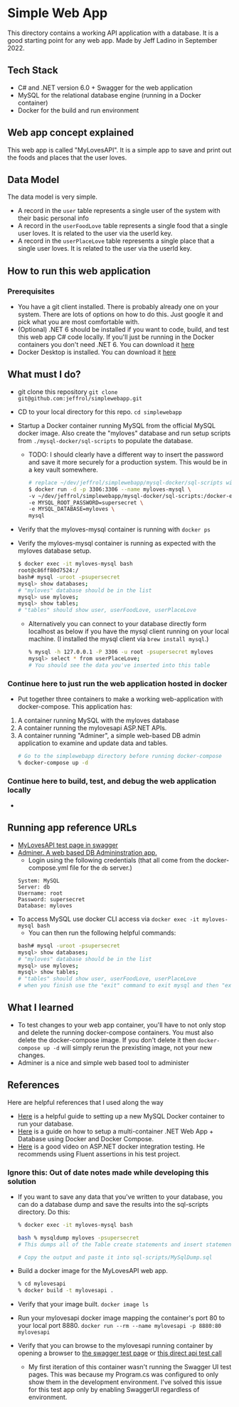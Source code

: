# Simple Web App
This directory contains a working API application with a database.  It is a good starting point for any web app.  Made by Jeff Ladino in September 2022.

## Tech Stack
* C# and .NET version 6.0 + Swagger for the web application
* MySQL for the relational database engine (running in a Docker container)
* Docker for the build and run environment

## Web app concept explained
This web app is called "MyLovesAPI".  It is a simple app to save and print out the foods and places that the user loves.

## Data Model
The data model is very simple.
* A record in the `user` table represents a single user of the system with their basic personal info
* A record in the `userFoodLove` table represents a single food that a single user loves.  It is related to the user via the userId key.
* A record in the `userPlaceLove` table represents a single place that a single user loves.  It is related to the user via the userId key.

## How to run this web application
### Prerequisites
* You have a git client installed.  There is probably already one on your system. There are lots of options on how to do this.  Just google it and pick what you are most comfortable with.
* (Optional) .NET 6 should be installed if you want to code, build, and test this web app C# code locally.  If you'll just be running in the Docker containers you don't need .NET 6.  You can download it [here](https://dotnet.microsoft.com/en-us/download/dotnet/6.0)
* Docker Desktop is installed. You can download it [here](https://www.docker.com/products/docker-desktop/)

## What must I do?
* git clone this repository `git clone git@github.com:jeffrol/simplewebapp.git`
* CD to your local directory for this repo. `cd simplewebapp`
* Startup a Docker container running MySQL from the official MySQL docker image. Also create the "myloves" database and run setup scripts from `./mysql-docker/sql-scripts` to populate the database.
    * TODO: I should clearly have a different way to insert the password and save it more securely for a production system.  This would be in a key vault somewhere.
        ```bash
        # replace ~/dev/jeffrol/simplewebapp/mysql-docker/sql-scripts with the path to your sql startup scripts
        $ docker run -d -p 3306:3306 --name myloves-mysql \
        -v ~/dev/jeffrol/simplewebapp/mysql-docker/sql-scripts:/docker-entrypoint-initdb.d/ \
        -e MYSQL_ROOT_PASSWORD=supersecret \
        -e MYSQL_DATABASE=myloves \
        mysql
        ```
* Verify that the myloves-mysql container is running with `docker ps`
* Verify the myloves-mysql container is running as expected with the myloves database setup.
    ```bash
    $ docker exec -it myloves-mysql bash
    root@c86ff80d7524:/
    bash# mysql -uroot -psupersecret
    mysql> show databases;
    # "myloves" database should be in the list
    mysql> use myloves;
    mysql> show tables;
    # "tables" should show user, userFoodLove, userPlaceLove
    ```

    * Alternatively you can connect to your database directly form localhost as below if you have the mysql client running on your local machine. (I installed the mysql client via `brew install mysql`.)
        ```bash
        % mysql -h 127.0.0.1 -P 3306 -u root -psupersecret myloves
        mysql> select * from userPlaceLove;
        # You should see the data you've inserted into this table
        ```

### Continue here to just run the web application hosted in docker
* Put together three containers to make a working web-application with docker-compose.  This application has:
1. A container running MySQL with the myloves database
2. A container running the mylovesapi ASP.NET APIs.
3. A container running "Adminer", a simple web-based DB admin application to examine and update data and tables.
    ```bash
    # Go to the simplewebapp directory before running docker-compose
    % docker-compose up -d
    ```

### Continue here to build, test, and debug the web application locally
* 

## Running app reference URLs
* [MyLovesAPI test page in swagger](http://localhost:8880/swagger/index.html)
* [Adminer. A web based DB Admininstration app.](http://localhost:8080/)
    * Login using the following credentials (that all come from the docker-compose.yml file for the `db` server.)
    ```
    System: MySQL
    Server: db
    Username: root
    Password: supersecret
    Database: myloves
    ```
* To access MySQL use docker CLI access via `docker exec -it myloves-mysql bash`
    * You can then run the following helpful commands:
    ```bash
    bash# mysql -uroot -psupersecret
    mysql> show databases;
    # "myloves" database should be in the list
    mysql> use myloves;
    mysql> show tables;
    # "tables" should show user, userFoodLove, userPlaceLove
    # when you finish use the "exit" command to exit mysql and then "exit" again to exit bash on the container.
    ```


## What I learned
* To test changes to your web app container, you'll have to not only stop and delete the running docker-compose containers.  You must also delete the docker-compose image.  If you don't delete it then `docker-compose up -d` will simply rerun the prexisting image, not your new changes.
* Adminer is a nice and simple web based tool to administer 

## References
Here are helpful references that I used along the way
* [Here](https://betterprogramming.pub/customize-your-mysql-database-in-docker-723ffd59d8fb) is a helpful guide to setting up a new MySQL Docker container to run your database.
* [Here](https://www.docker.com/blog/building-multi-container-net-app-using-docker-desktop/) is a guide on how to setup a multi-container .NET Web App + Database using Docker and Docker Compose.
* [Here](https://www.youtube.com/watch?v=VgStKMB1duY) is a good video on ASP.NET docker integration testing.  He recommends using Fluent assertions in his test project.

### Ignore this: Out of date notes made while developing this solution
* If you want to save any data that you've written to your database, you can do a database dump and save the results into the sql-scripts directory.  Do this:
    ```bash
    % docker exec -it myloves-mysql bash

    bash % mysqldump myloves -psupersecret
    # This dumps all of the Table create statements and insert statements for each table in your db

    # Copy the output and paste it into sql-scripts/MySqlDump.sql
    ```

* Build a docker image for the MyLovesAPI web app.
    ```bash
    % cd mylovesapi
    % docker build -t mylovesapi .
    ```
* Verify that your image built. `docker image ls`
* Run your mylovesapi docker image mapping the container's port 80 to your local port 8880. `docker run --rm --name mylovesapi -p 8880:80 mylovesapi`
* Verify that you can browse to the mylovesapi running container by opening a browser to [the swagger test page](http://localhost:8880/swagger/index.html) or  [this direct api test call](http://localhost:8880/MyLoves/foodloves?userLastName=Smith)
    * My first iteration of this container wasn't running the Swagger UI test pages.  This was because my Program.cs was configured to only show them in the development environment. I've solved this issue for this test app only by enabling SwaggerUI regardless of environment.
